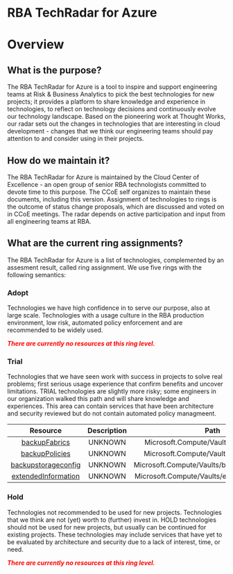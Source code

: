 
RBA TechRadar for Azure
=======================

# Overview

## What is the purpose?


The RBA TechRadar for Azure is a tool to inspire and support engineering teams at Risk & Business Analytics to pick the best technologies for new projects; it provides a platform to share knowledge and experience in technologies, to reflect on technology decisions and continuously evolve our technology landscape.  Based on the pioneering work at Thought Works, our radar sets out the changes in technologies that are interesting in cloud development - changes that we think our engineering teams should pay attention to and consider using in their projects.
## How do we maintain it?


The RBA TechRadar for Azure is maintained by the Cloud Center of Excellence - an open group of senior RBA technologists committed to devote time to this purpose.  The CCoE self organizes to maintain these documents, including this version.  Assignment of technologies to rings is the outcome of status change proposals, which are discussed and voted on in CCoE meetings.  The radar depends on active participation and input from all engineering teams at RBA.
## What are the current ring assignments?


The RBA TechRadar for Azure is a list of technologies, complemented by an assesment result, called ring assignment.  We use five rings with the following semantics:
### Adopt


Technologies we have high confidence in to serve our purpose, also at large scale.  Technologies with a usage culture in the RBA production environment, low risk, automated policy enforcement and are recommended to be widely used.  
  
***<font color="red"> There are currently no resources at this ring level. </font>***
### Trial


Technologies that we have seen work with success in projects to solve real problems;  first serious usage experience that confirm benefits and uncover limitations.  TRIAL technologies are slightly more risky; some engineers in our organization walked this path and will share knowledge and experiences.  This area can contain services that have been architecture and security reviewed but do not contain automated policy managmeent.  

|Resource|Description|Path|Status|
| :---: | :---: | :---: | :---: |
|[backupFabrics](https://github.com/openrba/python-azure-techradar/blob/master/Microsoft.Compute/Vaults/backupFabrics/README.md)|UNKNOWN|Microsoft.Compute/Vaults/backupFabrics|TRIAL|
|[backupPolicies](https://github.com/openrba/python-azure-techradar/blob/master/Microsoft.Compute/Vaults/backupPolicies/README.md)|UNKNOWN|Microsoft.Compute/Vaults/backupPolicies|TRIAL|
|[backupstorageconfig](https://github.com/openrba/python-azure-techradar/blob/master/Microsoft.Compute/Vaults/backupstorageconfig/README.md)|UNKNOWN|Microsoft.Compute/Vaults/backupstorageconfig|TRIAL|
|[extendedInformation](https://github.com/openrba/python-azure-techradar/blob/master/Microsoft.Compute/Vaults/extendedInformation/README.md)|UNKNOWN|Microsoft.Compute/Vaults/extendedInformation|TRIAL|

### Hold


Technologies not recommended to be used for new projects. Technologies that we think are not (yet) worth to (further) invest in.  HOLD technologies should not be used for new projects, but usually can be continued for existing projects.  These technologies may include services that have yet to be evaluated by architecture and security due to a lack of interest, time, or need.  
  
***<font color="red"> There are currently no resources at this ring level. </font>***